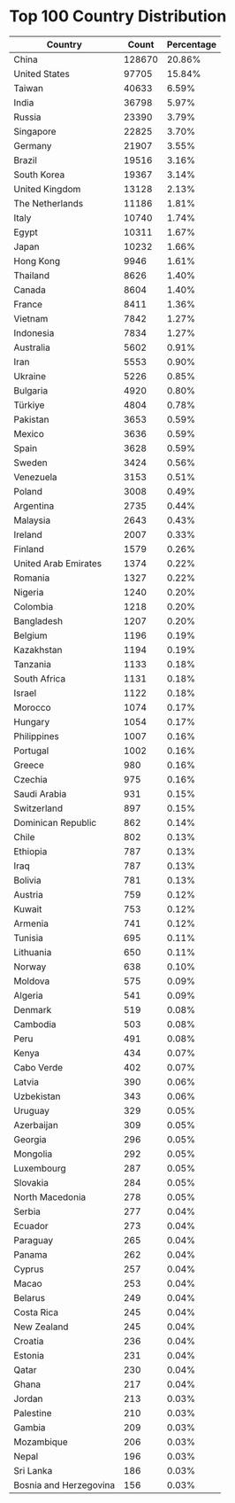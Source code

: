 # Top 100 Country Distribution
| Country | Count | Percentage |
|----|----|----|
| China | 128670 | 20.86% |
| United States | 97705 | 15.84% |
| Taiwan | 40633 | 6.59% |
| India | 36798 | 5.97% |
| Russia | 23390 | 3.79% |
| Singapore | 22825 | 3.70% |
| Germany | 21907 | 3.55% |
| Brazil | 19516 | 3.16% |
| South Korea | 19367 | 3.14% |
| United Kingdom | 13128 | 2.13% |
| The Netherlands | 11186 | 1.81% |
| Italy | 10740 | 1.74% |
| Egypt | 10311 | 1.67% |
| Japan | 10232 | 1.66% |
| Hong Kong | 9946 | 1.61% |
| Thailand | 8626 | 1.40% |
| Canada | 8604 | 1.40% |
| France | 8411 | 1.36% |
| Vietnam | 7842 | 1.27% |
| Indonesia | 7834 | 1.27% |
| Australia | 5602 | 0.91% |
| Iran | 5553 | 0.90% |
| Ukraine | 5226 | 0.85% |
| Bulgaria | 4920 | 0.80% |
| Türkiye | 4804 | 0.78% |
| Pakistan | 3653 | 0.59% |
| Mexico | 3636 | 0.59% |
| Spain | 3628 | 0.59% |
| Sweden | 3424 | 0.56% |
| Venezuela | 3153 | 0.51% |
| Poland | 3008 | 0.49% |
| Argentina | 2735 | 0.44% |
| Malaysia | 2643 | 0.43% |
| Ireland | 2007 | 0.33% |
| Finland | 1579 | 0.26% |
| United Arab Emirates | 1374 | 0.22% |
| Romania | 1327 | 0.22% |
| Nigeria | 1240 | 0.20% |
| Colombia | 1218 | 0.20% |
| Bangladesh | 1207 | 0.20% |
| Belgium | 1196 | 0.19% |
| Kazakhstan | 1194 | 0.19% |
| Tanzania | 1133 | 0.18% |
| South Africa | 1131 | 0.18% |
| Israel | 1122 | 0.18% |
| Morocco | 1074 | 0.17% |
| Hungary | 1054 | 0.17% |
| Philippines | 1007 | 0.16% |
| Portugal | 1002 | 0.16% |
| Greece | 980 | 0.16% |
| Czechia | 975 | 0.16% |
| Saudi Arabia | 931 | 0.15% |
| Switzerland | 897 | 0.15% |
| Dominican Republic | 862 | 0.14% |
| Chile | 802 | 0.13% |
| Ethiopia | 787 | 0.13% |
| Iraq | 787 | 0.13% |
| Bolivia | 781 | 0.13% |
| Austria | 759 | 0.12% |
| Kuwait | 753 | 0.12% |
| Armenia | 741 | 0.12% |
| Tunisia | 695 | 0.11% |
| Lithuania | 650 | 0.11% |
| Norway | 638 | 0.10% |
| Moldova | 575 | 0.09% |
| Algeria | 541 | 0.09% |
| Denmark | 519 | 0.08% |
| Cambodia | 503 | 0.08% |
| Peru | 491 | 0.08% |
| Kenya | 434 | 0.07% |
| Cabo Verde | 402 | 0.07% |
| Latvia | 390 | 0.06% |
| Uzbekistan | 343 | 0.06% |
| Uruguay | 329 | 0.05% |
| Azerbaijan | 309 | 0.05% |
| Georgia | 296 | 0.05% |
| Mongolia | 292 | 0.05% |
| Luxembourg | 287 | 0.05% |
| Slovakia | 284 | 0.05% |
| North Macedonia | 278 | 0.05% |
| Serbia | 277 | 0.04% |
| Ecuador | 273 | 0.04% |
| Paraguay | 265 | 0.04% |
| Panama | 262 | 0.04% |
| Cyprus | 257 | 0.04% |
| Macao | 253 | 0.04% |
| Belarus | 249 | 0.04% |
| Costa Rica | 245 | 0.04% |
| New Zealand | 245 | 0.04% |
| Croatia | 236 | 0.04% |
| Estonia | 231 | 0.04% |
| Qatar | 230 | 0.04% |
| Ghana | 217 | 0.04% |
| Jordan | 213 | 0.03% |
| Palestine | 210 | 0.03% |
| Gambia | 209 | 0.03% |
| Mozambique | 206 | 0.03% |
| Nepal | 196 | 0.03% |
| Sri Lanka | 186 | 0.03% |
| Bosnia and Herzegovina | 156 | 0.03% |
